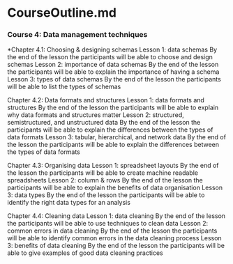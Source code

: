 # CourseOutline.md

### Course 4: Data management techniques
*Chapter 4.1: Choosing & designing schemas
Lesson 1:  data schemas
By the end of the lesson the participants will be able to choose and design schemas
Lesson 2:  importance of data schemas
By the end of the lesson the participants will be able to explain the importance of having a schema
Lesson 3:  types of data schemas
By the end of the lesson the participants will be able to list the types of schemas

Chapter 4.2: Data formats and structures
Lesson 1: data formats and structures 
By the end of the lesson the participants will be able to explain why data formats and structures matter
Lesson 2: structured, semistructured, and unstructured data
By the end of the lesson the participants will be able to explain the differences between the types of data formats
Lesson 3: tabular, hierarchical, and network data
By the end of the lesson the participants will be able to explain the differences between the types of data formats

Chapter 4.3: Organising data
Lesson 1:  spreadsheet layouts
By the end of the lesson the participants will be able to create machine readable spreadsheets
Lesson 2:  column & rows
By the end of the lesson the participants will be able to explain the benefits of data organisation
Lesson 3: data types
By the end of the lesson the participants will be able to identify the right data types for an analysis

Chapter 4.4: Cleaning data
Lesson 1: data cleaning 
By the end of the lesson the participants will be able to use techniques to clean data
Lesson 2: common errors in data cleaning
By the end of the lesson the participants will be able to identify common errors in the data cleaning process
Lesson 3: benefits of data cleaning
By the end of the lesson the participants will be able to  give examples of good data cleaning practices
